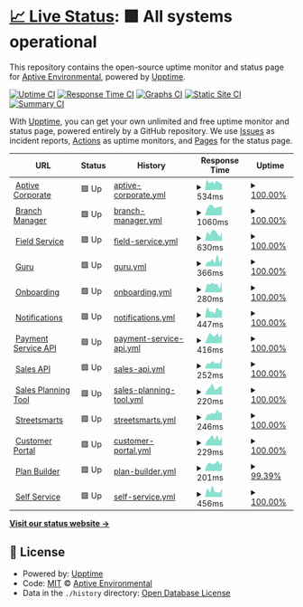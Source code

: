 # [📈 Live Status](https://status.aptivetech.com): <!--live status--> **🟩 All systems operational**

This repository contains the open-source uptime monitor and status page for [Aptive Environmental](https://goaptive.com), powered by [Upptime](https://github.com/upptime/upptime).

[![Uptime CI](https://github.com/aptive-env/status/workflows/Uptime%20CI/badge.svg)](https://github.com/aptive-env/status/actions?query=workflow%3A%22Uptime+CI%22)
[![Response Time CI](https://github.com/aptive-env/status/workflows/Response%20Time%20CI/badge.svg)](https://github.com/aptive-env/status/actions?query=workflow%3A%22Response+Time+CI%22)
[![Graphs CI](https://github.com/aptive-env/status/workflows/Graphs%20CI/badge.svg)](https://github.com/aptive-env/status/actions?query=workflow%3A%22Graphs+CI%22)
[![Static Site CI](https://github.com/aptive-env/status/workflows/Static%20Site%20CI/badge.svg)](https://github.com/aptive-env/status/actions?query=workflow%3A%22Static+Site+CI%22)
[![Summary CI](https://github.com/aptive-env/status/workflows/Summary%20CI/badge.svg)](https://github.com/aptive-env/status/actions?query=workflow%3A%22Summary+CI%22)

With [Upptime](https://upptime.js.org), you can get your own unlimited and free uptime monitor and status page, powered entirely by a GitHub repository. We use [Issues](https://github.com/aptive-env/status/issues) as incident reports, [Actions](https://github.com/aptive-env/status/actions) as uptime monitors, and [Pages](https://status.aptivetech.com) for the status page.

<!--start: status pages-->
<!-- This summary is generated by Upptime (https://github.com/upptime/upptime) -->
<!-- Do not edit this manually, your changes will be overwritten -->
<!-- prettier-ignore -->
| URL | Status | History | Response Time | Uptime |
| --- | ------ | ------- | ------------- | ------ |
| <img alt="" src="https://icons.duckduckgo.com/ip3/www.goaptive.com.ico" height="13"> [Aptive Corporate](https://www.goaptive.com) | 🟩 Up | [aptive-corporate.yml](https://github.com/aptive-env/status/commits/HEAD/history/aptive-corporate.yml) | <details><summary><img alt="Response time graph" src="./graphs/aptive-corporate/response-time-week.png" height="20"> 534ms</summary><br><a href="https://status.aptivetech.com/history/aptive-corporate"><img alt="Response time 469" src="https://img.shields.io/endpoint?url=https%3A%2F%2Fraw.githubusercontent.com%2Faptive-env%2Fstatus%2FHEAD%2Fapi%2Faptive-corporate%2Fresponse-time.json"></a><br><a href="https://status.aptivetech.com/history/aptive-corporate"><img alt="24-hour response time 489" src="https://img.shields.io/endpoint?url=https%3A%2F%2Fraw.githubusercontent.com%2Faptive-env%2Fstatus%2FHEAD%2Fapi%2Faptive-corporate%2Fresponse-time-day.json"></a><br><a href="https://status.aptivetech.com/history/aptive-corporate"><img alt="7-day response time 534" src="https://img.shields.io/endpoint?url=https%3A%2F%2Fraw.githubusercontent.com%2Faptive-env%2Fstatus%2FHEAD%2Fapi%2Faptive-corporate%2Fresponse-time-week.json"></a><br><a href="https://status.aptivetech.com/history/aptive-corporate"><img alt="30-day response time 529" src="https://img.shields.io/endpoint?url=https%3A%2F%2Fraw.githubusercontent.com%2Faptive-env%2Fstatus%2FHEAD%2Fapi%2Faptive-corporate%2Fresponse-time-month.json"></a><br><a href="https://status.aptivetech.com/history/aptive-corporate"><img alt="1-year response time 497" src="https://img.shields.io/endpoint?url=https%3A%2F%2Fraw.githubusercontent.com%2Faptive-env%2Fstatus%2FHEAD%2Fapi%2Faptive-corporate%2Fresponse-time-year.json"></a></details> | <details><summary><a href="https://status.aptivetech.com/history/aptive-corporate">100.00%</a></summary><a href="https://status.aptivetech.com/history/aptive-corporate"><img alt="All-time uptime 100.00%" src="https://img.shields.io/endpoint?url=https%3A%2F%2Fraw.githubusercontent.com%2Faptive-env%2Fstatus%2FHEAD%2Fapi%2Faptive-corporate%2Fuptime.json"></a><br><a href="https://status.aptivetech.com/history/aptive-corporate"><img alt="24-hour uptime 100.00%" src="https://img.shields.io/endpoint?url=https%3A%2F%2Fraw.githubusercontent.com%2Faptive-env%2Fstatus%2FHEAD%2Fapi%2Faptive-corporate%2Fuptime-day.json"></a><br><a href="https://status.aptivetech.com/history/aptive-corporate"><img alt="7-day uptime 100.00%" src="https://img.shields.io/endpoint?url=https%3A%2F%2Fraw.githubusercontent.com%2Faptive-env%2Fstatus%2FHEAD%2Fapi%2Faptive-corporate%2Fuptime-week.json"></a><br><a href="https://status.aptivetech.com/history/aptive-corporate"><img alt="30-day uptime 100.00%" src="https://img.shields.io/endpoint?url=https%3A%2F%2Fraw.githubusercontent.com%2Faptive-env%2Fstatus%2FHEAD%2Fapi%2Faptive-corporate%2Fuptime-month.json"></a><br><a href="https://status.aptivetech.com/history/aptive-corporate"><img alt="1-year uptime 100.00%" src="https://img.shields.io/endpoint?url=https%3A%2F%2Fraw.githubusercontent.com%2Faptive-env%2Fstatus%2FHEAD%2Fapi%2Faptive-corporate%2Fuptime-year.json"></a></details>
| <img alt="" src="https://icons.duckduckgo.com/ip3/bmapi.aptive.guru.ico" height="13"> [Branch Manager](https://bmapi.aptive.guru/users/getQuotes) | 🟩 Up | [branch-manager.yml](https://github.com/aptive-env/status/commits/HEAD/history/branch-manager.yml) | <details><summary><img alt="Response time graph" src="./graphs/branch-manager/response-time-week.png" height="20"> 1060ms</summary><br><a href="https://status.aptivetech.com/history/branch-manager"><img alt="Response time 1313" src="https://img.shields.io/endpoint?url=https%3A%2F%2Fraw.githubusercontent.com%2Faptive-env%2Fstatus%2FHEAD%2Fapi%2Fbranch-manager%2Fresponse-time.json"></a><br><a href="https://status.aptivetech.com/history/branch-manager"><img alt="24-hour response time 1088" src="https://img.shields.io/endpoint?url=https%3A%2F%2Fraw.githubusercontent.com%2Faptive-env%2Fstatus%2FHEAD%2Fapi%2Fbranch-manager%2Fresponse-time-day.json"></a><br><a href="https://status.aptivetech.com/history/branch-manager"><img alt="7-day response time 1060" src="https://img.shields.io/endpoint?url=https%3A%2F%2Fraw.githubusercontent.com%2Faptive-env%2Fstatus%2FHEAD%2Fapi%2Fbranch-manager%2Fresponse-time-week.json"></a><br><a href="https://status.aptivetech.com/history/branch-manager"><img alt="30-day response time 1089" src="https://img.shields.io/endpoint?url=https%3A%2F%2Fraw.githubusercontent.com%2Faptive-env%2Fstatus%2FHEAD%2Fapi%2Fbranch-manager%2Fresponse-time-month.json"></a><br><a href="https://status.aptivetech.com/history/branch-manager"><img alt="1-year response time 1338" src="https://img.shields.io/endpoint?url=https%3A%2F%2Fraw.githubusercontent.com%2Faptive-env%2Fstatus%2FHEAD%2Fapi%2Fbranch-manager%2Fresponse-time-year.json"></a></details> | <details><summary><a href="https://status.aptivetech.com/history/branch-manager">100.00%</a></summary><a href="https://status.aptivetech.com/history/branch-manager"><img alt="All-time uptime 99.96%" src="https://img.shields.io/endpoint?url=https%3A%2F%2Fraw.githubusercontent.com%2Faptive-env%2Fstatus%2FHEAD%2Fapi%2Fbranch-manager%2Fuptime.json"></a><br><a href="https://status.aptivetech.com/history/branch-manager"><img alt="24-hour uptime 100.00%" src="https://img.shields.io/endpoint?url=https%3A%2F%2Fraw.githubusercontent.com%2Faptive-env%2Fstatus%2FHEAD%2Fapi%2Fbranch-manager%2Fuptime-day.json"></a><br><a href="https://status.aptivetech.com/history/branch-manager"><img alt="7-day uptime 100.00%" src="https://img.shields.io/endpoint?url=https%3A%2F%2Fraw.githubusercontent.com%2Faptive-env%2Fstatus%2FHEAD%2Fapi%2Fbranch-manager%2Fuptime-week.json"></a><br><a href="https://status.aptivetech.com/history/branch-manager"><img alt="30-day uptime 100.00%" src="https://img.shields.io/endpoint?url=https%3A%2F%2Fraw.githubusercontent.com%2Faptive-env%2Fstatus%2FHEAD%2Fapi%2Fbranch-manager%2Fuptime-month.json"></a><br><a href="https://status.aptivetech.com/history/branch-manager"><img alt="1-year uptime 99.95%" src="https://img.shields.io/endpoint?url=https%3A%2F%2Fraw.githubusercontent.com%2Faptive-env%2Fstatus%2FHEAD%2Fapi%2Fbranch-manager%2Fuptime-year.json"></a></details>
| <img alt="" src="https://icons.duckduckgo.com/ip3/api.field-services.prd.goaptive.com.ico" height="13"> [Field Service](https://api.field-services.prd.goaptive.com) | 🟩 Up | [field-service.yml](https://github.com/aptive-env/status/commits/HEAD/history/field-service.yml) | <details><summary><img alt="Response time graph" src="./graphs/field-service/response-time-week.png" height="20"> 630ms</summary><br><a href="https://status.aptivetech.com/history/field-service"><img alt="Response time 661" src="https://img.shields.io/endpoint?url=https%3A%2F%2Fraw.githubusercontent.com%2Faptive-env%2Fstatus%2FHEAD%2Fapi%2Ffield-service%2Fresponse-time.json"></a><br><a href="https://status.aptivetech.com/history/field-service"><img alt="24-hour response time 675" src="https://img.shields.io/endpoint?url=https%3A%2F%2Fraw.githubusercontent.com%2Faptive-env%2Fstatus%2FHEAD%2Fapi%2Ffield-service%2Fresponse-time-day.json"></a><br><a href="https://status.aptivetech.com/history/field-service"><img alt="7-day response time 630" src="https://img.shields.io/endpoint?url=https%3A%2F%2Fraw.githubusercontent.com%2Faptive-env%2Fstatus%2FHEAD%2Fapi%2Ffield-service%2Fresponse-time-week.json"></a><br><a href="https://status.aptivetech.com/history/field-service"><img alt="30-day response time 628" src="https://img.shields.io/endpoint?url=https%3A%2F%2Fraw.githubusercontent.com%2Faptive-env%2Fstatus%2FHEAD%2Fapi%2Ffield-service%2Fresponse-time-month.json"></a><br><a href="https://status.aptivetech.com/history/field-service"><img alt="1-year response time 722" src="https://img.shields.io/endpoint?url=https%3A%2F%2Fraw.githubusercontent.com%2Faptive-env%2Fstatus%2FHEAD%2Fapi%2Ffield-service%2Fresponse-time-year.json"></a></details> | <details><summary><a href="https://status.aptivetech.com/history/field-service">100.00%</a></summary><a href="https://status.aptivetech.com/history/field-service"><img alt="All-time uptime 100.00%" src="https://img.shields.io/endpoint?url=https%3A%2F%2Fraw.githubusercontent.com%2Faptive-env%2Fstatus%2FHEAD%2Fapi%2Ffield-service%2Fuptime.json"></a><br><a href="https://status.aptivetech.com/history/field-service"><img alt="24-hour uptime 100.00%" src="https://img.shields.io/endpoint?url=https%3A%2F%2Fraw.githubusercontent.com%2Faptive-env%2Fstatus%2FHEAD%2Fapi%2Ffield-service%2Fuptime-day.json"></a><br><a href="https://status.aptivetech.com/history/field-service"><img alt="7-day uptime 100.00%" src="https://img.shields.io/endpoint?url=https%3A%2F%2Fraw.githubusercontent.com%2Faptive-env%2Fstatus%2FHEAD%2Fapi%2Ffield-service%2Fuptime-week.json"></a><br><a href="https://status.aptivetech.com/history/field-service"><img alt="30-day uptime 100.00%" src="https://img.shields.io/endpoint?url=https%3A%2F%2Fraw.githubusercontent.com%2Faptive-env%2Fstatus%2FHEAD%2Fapi%2Ffield-service%2Fuptime-month.json"></a><br><a href="https://status.aptivetech.com/history/field-service"><img alt="1-year uptime 99.99%" src="https://img.shields.io/endpoint?url=https%3A%2F%2Fraw.githubusercontent.com%2Faptive-env%2Fstatus%2FHEAD%2Fapi%2Ffield-service%2Fuptime-year.json"></a></details>
| <img alt="" src="https://icons.duckduckgo.com/ip3/apistats.aptive.guru.ico" height="13"> [Guru](https://apistats.aptive.guru) | 🟩 Up | [guru.yml](https://github.com/aptive-env/status/commits/HEAD/history/guru.yml) | <details><summary><img alt="Response time graph" src="./graphs/guru/response-time-week.png" height="20"> 366ms</summary><br><a href="https://status.aptivetech.com/history/guru"><img alt="Response time 427" src="https://img.shields.io/endpoint?url=https%3A%2F%2Fraw.githubusercontent.com%2Faptive-env%2Fstatus%2FHEAD%2Fapi%2Fguru%2Fresponse-time.json"></a><br><a href="https://status.aptivetech.com/history/guru"><img alt="24-hour response time 498" src="https://img.shields.io/endpoint?url=https%3A%2F%2Fraw.githubusercontent.com%2Faptive-env%2Fstatus%2FHEAD%2Fapi%2Fguru%2Fresponse-time-day.json"></a><br><a href="https://status.aptivetech.com/history/guru"><img alt="7-day response time 366" src="https://img.shields.io/endpoint?url=https%3A%2F%2Fraw.githubusercontent.com%2Faptive-env%2Fstatus%2FHEAD%2Fapi%2Fguru%2Fresponse-time-week.json"></a><br><a href="https://status.aptivetech.com/history/guru"><img alt="30-day response time 416" src="https://img.shields.io/endpoint?url=https%3A%2F%2Fraw.githubusercontent.com%2Faptive-env%2Fstatus%2FHEAD%2Fapi%2Fguru%2Fresponse-time-month.json"></a><br><a href="https://status.aptivetech.com/history/guru"><img alt="1-year response time 424" src="https://img.shields.io/endpoint?url=https%3A%2F%2Fraw.githubusercontent.com%2Faptive-env%2Fstatus%2FHEAD%2Fapi%2Fguru%2Fresponse-time-year.json"></a></details> | <details><summary><a href="https://status.aptivetech.com/history/guru">100.00%</a></summary><a href="https://status.aptivetech.com/history/guru"><img alt="All-time uptime 100.00%" src="https://img.shields.io/endpoint?url=https%3A%2F%2Fraw.githubusercontent.com%2Faptive-env%2Fstatus%2FHEAD%2Fapi%2Fguru%2Fuptime.json"></a><br><a href="https://status.aptivetech.com/history/guru"><img alt="24-hour uptime 100.00%" src="https://img.shields.io/endpoint?url=https%3A%2F%2Fraw.githubusercontent.com%2Faptive-env%2Fstatus%2FHEAD%2Fapi%2Fguru%2Fuptime-day.json"></a><br><a href="https://status.aptivetech.com/history/guru"><img alt="7-day uptime 100.00%" src="https://img.shields.io/endpoint?url=https%3A%2F%2Fraw.githubusercontent.com%2Faptive-env%2Fstatus%2FHEAD%2Fapi%2Fguru%2Fuptime-week.json"></a><br><a href="https://status.aptivetech.com/history/guru"><img alt="30-day uptime 100.00%" src="https://img.shields.io/endpoint?url=https%3A%2F%2Fraw.githubusercontent.com%2Faptive-env%2Fstatus%2FHEAD%2Fapi%2Fguru%2Fuptime-month.json"></a><br><a href="https://status.aptivetech.com/history/guru"><img alt="1-year uptime 100.00%" src="https://img.shields.io/endpoint?url=https%3A%2F%2Fraw.githubusercontent.com%2Faptive-env%2Fstatus%2FHEAD%2Fapi%2Fguru%2Fuptime-year.json"></a></details>
| <img alt="" src="https://icons.duckduckgo.com/ip3/api.onboarding.prd.goaptive.com.ico" height="13"> [Onboarding](https://api.onboarding.prd.goaptive.com) | 🟩 Up | [onboarding.yml](https://github.com/aptive-env/status/commits/HEAD/history/onboarding.yml) | <details><summary><img alt="Response time graph" src="./graphs/onboarding/response-time-week.png" height="20"> 280ms</summary><br><a href="https://status.aptivetech.com/history/onboarding"><img alt="Response time 207" src="https://img.shields.io/endpoint?url=https%3A%2F%2Fraw.githubusercontent.com%2Faptive-env%2Fstatus%2FHEAD%2Fapi%2Fonboarding%2Fresponse-time.json"></a><br><a href="https://status.aptivetech.com/history/onboarding"><img alt="24-hour response time 377" src="https://img.shields.io/endpoint?url=https%3A%2F%2Fraw.githubusercontent.com%2Faptive-env%2Fstatus%2FHEAD%2Fapi%2Fonboarding%2Fresponse-time-day.json"></a><br><a href="https://status.aptivetech.com/history/onboarding"><img alt="7-day response time 280" src="https://img.shields.io/endpoint?url=https%3A%2F%2Fraw.githubusercontent.com%2Faptive-env%2Fstatus%2FHEAD%2Fapi%2Fonboarding%2Fresponse-time-week.json"></a><br><a href="https://status.aptivetech.com/history/onboarding"><img alt="30-day response time 231" src="https://img.shields.io/endpoint?url=https%3A%2F%2Fraw.githubusercontent.com%2Faptive-env%2Fstatus%2FHEAD%2Fapi%2Fonboarding%2Fresponse-time-month.json"></a><br><a href="https://status.aptivetech.com/history/onboarding"><img alt="1-year response time 204" src="https://img.shields.io/endpoint?url=https%3A%2F%2Fraw.githubusercontent.com%2Faptive-env%2Fstatus%2FHEAD%2Fapi%2Fonboarding%2Fresponse-time-year.json"></a></details> | <details><summary><a href="https://status.aptivetech.com/history/onboarding">100.00%</a></summary><a href="https://status.aptivetech.com/history/onboarding"><img alt="All-time uptime 100.00%" src="https://img.shields.io/endpoint?url=https%3A%2F%2Fraw.githubusercontent.com%2Faptive-env%2Fstatus%2FHEAD%2Fapi%2Fonboarding%2Fuptime.json"></a><br><a href="https://status.aptivetech.com/history/onboarding"><img alt="24-hour uptime 100.00%" src="https://img.shields.io/endpoint?url=https%3A%2F%2Fraw.githubusercontent.com%2Faptive-env%2Fstatus%2FHEAD%2Fapi%2Fonboarding%2Fuptime-day.json"></a><br><a href="https://status.aptivetech.com/history/onboarding"><img alt="7-day uptime 100.00%" src="https://img.shields.io/endpoint?url=https%3A%2F%2Fraw.githubusercontent.com%2Faptive-env%2Fstatus%2FHEAD%2Fapi%2Fonboarding%2Fuptime-week.json"></a><br><a href="https://status.aptivetech.com/history/onboarding"><img alt="30-day uptime 100.00%" src="https://img.shields.io/endpoint?url=https%3A%2F%2Fraw.githubusercontent.com%2Faptive-env%2Fstatus%2FHEAD%2Fapi%2Fonboarding%2Fuptime-month.json"></a><br><a href="https://status.aptivetech.com/history/onboarding"><img alt="1-year uptime 100.00%" src="https://img.shields.io/endpoint?url=https%3A%2F%2Fraw.githubusercontent.com%2Faptive-env%2Fstatus%2FHEAD%2Fapi%2Fonboarding%2Fuptime-year.json"></a></details>
| <img alt="" src="https://icons.duckduckgo.com/ip3/api.notifications.prd.goaptive.com.ico" height="13"> [Notifications](https://api.notifications.prd.goaptive.com) | 🟩 Up | [notifications.yml](https://github.com/aptive-env/status/commits/HEAD/history/notifications.yml) | <details><summary><img alt="Response time graph" src="./graphs/notifications/response-time-week.png" height="20"> 447ms</summary><br><a href="https://status.aptivetech.com/history/notifications"><img alt="Response time 367" src="https://img.shields.io/endpoint?url=https%3A%2F%2Fraw.githubusercontent.com%2Faptive-env%2Fstatus%2FHEAD%2Fapi%2Fnotifications%2Fresponse-time.json"></a><br><a href="https://status.aptivetech.com/history/notifications"><img alt="24-hour response time 454" src="https://img.shields.io/endpoint?url=https%3A%2F%2Fraw.githubusercontent.com%2Faptive-env%2Fstatus%2FHEAD%2Fapi%2Fnotifications%2Fresponse-time-day.json"></a><br><a href="https://status.aptivetech.com/history/notifications"><img alt="7-day response time 447" src="https://img.shields.io/endpoint?url=https%3A%2F%2Fraw.githubusercontent.com%2Faptive-env%2Fstatus%2FHEAD%2Fapi%2Fnotifications%2Fresponse-time-week.json"></a><br><a href="https://status.aptivetech.com/history/notifications"><img alt="30-day response time 416" src="https://img.shields.io/endpoint?url=https%3A%2F%2Fraw.githubusercontent.com%2Faptive-env%2Fstatus%2FHEAD%2Fapi%2Fnotifications%2Fresponse-time-month.json"></a><br><a href="https://status.aptivetech.com/history/notifications"><img alt="1-year response time 375" src="https://img.shields.io/endpoint?url=https%3A%2F%2Fraw.githubusercontent.com%2Faptive-env%2Fstatus%2FHEAD%2Fapi%2Fnotifications%2Fresponse-time-year.json"></a></details> | <details><summary><a href="https://status.aptivetech.com/history/notifications">100.00%</a></summary><a href="https://status.aptivetech.com/history/notifications"><img alt="All-time uptime 100.00%" src="https://img.shields.io/endpoint?url=https%3A%2F%2Fraw.githubusercontent.com%2Faptive-env%2Fstatus%2FHEAD%2Fapi%2Fnotifications%2Fuptime.json"></a><br><a href="https://status.aptivetech.com/history/notifications"><img alt="24-hour uptime 100.00%" src="https://img.shields.io/endpoint?url=https%3A%2F%2Fraw.githubusercontent.com%2Faptive-env%2Fstatus%2FHEAD%2Fapi%2Fnotifications%2Fuptime-day.json"></a><br><a href="https://status.aptivetech.com/history/notifications"><img alt="7-day uptime 100.00%" src="https://img.shields.io/endpoint?url=https%3A%2F%2Fraw.githubusercontent.com%2Faptive-env%2Fstatus%2FHEAD%2Fapi%2Fnotifications%2Fuptime-week.json"></a><br><a href="https://status.aptivetech.com/history/notifications"><img alt="30-day uptime 100.00%" src="https://img.shields.io/endpoint?url=https%3A%2F%2Fraw.githubusercontent.com%2Faptive-env%2Fstatus%2FHEAD%2Fapi%2Fnotifications%2Fuptime-month.json"></a><br><a href="https://status.aptivetech.com/history/notifications"><img alt="1-year uptime 100.00%" src="https://img.shields.io/endpoint?url=https%3A%2F%2Fraw.githubusercontent.com%2Faptive-env%2Fstatus%2FHEAD%2Fapi%2Fnotifications%2Fuptime-year.json"></a></details>
| <img alt="" src="https://icons.duckduckgo.com/ip3/api.aptive.tech.ico" height="13"> [Payment Service API](https://api.aptive.tech/payments/health) | 🟩 Up | [payment-service-api.yml](https://github.com/aptive-env/status/commits/HEAD/history/payment-service-api.yml) | <details><summary><img alt="Response time graph" src="./graphs/payment-service-api/response-time-week.png" height="20"> 416ms</summary><br><a href="https://status.aptivetech.com/history/payment-service-api"><img alt="Response time 600" src="https://img.shields.io/endpoint?url=https%3A%2F%2Fraw.githubusercontent.com%2Faptive-env%2Fstatus%2FHEAD%2Fapi%2Fpayment-service-api%2Fresponse-time.json"></a><br><a href="https://status.aptivetech.com/history/payment-service-api"><img alt="24-hour response time 513" src="https://img.shields.io/endpoint?url=https%3A%2F%2Fraw.githubusercontent.com%2Faptive-env%2Fstatus%2FHEAD%2Fapi%2Fpayment-service-api%2Fresponse-time-day.json"></a><br><a href="https://status.aptivetech.com/history/payment-service-api"><img alt="7-day response time 416" src="https://img.shields.io/endpoint?url=https%3A%2F%2Fraw.githubusercontent.com%2Faptive-env%2Fstatus%2FHEAD%2Fapi%2Fpayment-service-api%2Fresponse-time-week.json"></a><br><a href="https://status.aptivetech.com/history/payment-service-api"><img alt="30-day response time 423" src="https://img.shields.io/endpoint?url=https%3A%2F%2Fraw.githubusercontent.com%2Faptive-env%2Fstatus%2FHEAD%2Fapi%2Fpayment-service-api%2Fresponse-time-month.json"></a><br><a href="https://status.aptivetech.com/history/payment-service-api"><img alt="1-year response time 602" src="https://img.shields.io/endpoint?url=https%3A%2F%2Fraw.githubusercontent.com%2Faptive-env%2Fstatus%2FHEAD%2Fapi%2Fpayment-service-api%2Fresponse-time-year.json"></a></details> | <details><summary><a href="https://status.aptivetech.com/history/payment-service-api">100.00%</a></summary><a href="https://status.aptivetech.com/history/payment-service-api"><img alt="All-time uptime 99.99%" src="https://img.shields.io/endpoint?url=https%3A%2F%2Fraw.githubusercontent.com%2Faptive-env%2Fstatus%2FHEAD%2Fapi%2Fpayment-service-api%2Fuptime.json"></a><br><a href="https://status.aptivetech.com/history/payment-service-api"><img alt="24-hour uptime 100.00%" src="https://img.shields.io/endpoint?url=https%3A%2F%2Fraw.githubusercontent.com%2Faptive-env%2Fstatus%2FHEAD%2Fapi%2Fpayment-service-api%2Fuptime-day.json"></a><br><a href="https://status.aptivetech.com/history/payment-service-api"><img alt="7-day uptime 100.00%" src="https://img.shields.io/endpoint?url=https%3A%2F%2Fraw.githubusercontent.com%2Faptive-env%2Fstatus%2FHEAD%2Fapi%2Fpayment-service-api%2Fuptime-week.json"></a><br><a href="https://status.aptivetech.com/history/payment-service-api"><img alt="30-day uptime 100.00%" src="https://img.shields.io/endpoint?url=https%3A%2F%2Fraw.githubusercontent.com%2Faptive-env%2Fstatus%2FHEAD%2Fapi%2Fpayment-service-api%2Fuptime-month.json"></a><br><a href="https://status.aptivetech.com/history/payment-service-api"><img alt="1-year uptime 99.99%" src="https://img.shields.io/endpoint?url=https%3A%2F%2Fraw.githubusercontent.com%2Faptive-env%2Fstatus%2FHEAD%2Fapi%2Fpayment-service-api%2Fuptime-year.json"></a></details>
| <img alt="" src="https://icons.duckduckgo.com/ip3/api.sales-app.prd.goaptive.com.ico" height="13"> [Sales API](https://api.sales-app.prd.goaptive.com/health-check) | 🟩 Up | [sales-api.yml](https://github.com/aptive-env/status/commits/HEAD/history/sales-api.yml) | <details><summary><img alt="Response time graph" src="./graphs/sales-api/response-time-week.png" height="20"> 252ms</summary><br><a href="https://status.aptivetech.com/history/sales-api"><img alt="Response time 282" src="https://img.shields.io/endpoint?url=https%3A%2F%2Fraw.githubusercontent.com%2Faptive-env%2Fstatus%2FHEAD%2Fapi%2Fsales-api%2Fresponse-time.json"></a><br><a href="https://status.aptivetech.com/history/sales-api"><img alt="24-hour response time 442" src="https://img.shields.io/endpoint?url=https%3A%2F%2Fraw.githubusercontent.com%2Faptive-env%2Fstatus%2FHEAD%2Fapi%2Fsales-api%2Fresponse-time-day.json"></a><br><a href="https://status.aptivetech.com/history/sales-api"><img alt="7-day response time 252" src="https://img.shields.io/endpoint?url=https%3A%2F%2Fraw.githubusercontent.com%2Faptive-env%2Fstatus%2FHEAD%2Fapi%2Fsales-api%2Fresponse-time-week.json"></a><br><a href="https://status.aptivetech.com/history/sales-api"><img alt="30-day response time 250" src="https://img.shields.io/endpoint?url=https%3A%2F%2Fraw.githubusercontent.com%2Faptive-env%2Fstatus%2FHEAD%2Fapi%2Fsales-api%2Fresponse-time-month.json"></a><br><a href="https://status.aptivetech.com/history/sales-api"><img alt="1-year response time 290" src="https://img.shields.io/endpoint?url=https%3A%2F%2Fraw.githubusercontent.com%2Faptive-env%2Fstatus%2FHEAD%2Fapi%2Fsales-api%2Fresponse-time-year.json"></a></details> | <details><summary><a href="https://status.aptivetech.com/history/sales-api">100.00%</a></summary><a href="https://status.aptivetech.com/history/sales-api"><img alt="All-time uptime 100.00%" src="https://img.shields.io/endpoint?url=https%3A%2F%2Fraw.githubusercontent.com%2Faptive-env%2Fstatus%2FHEAD%2Fapi%2Fsales-api%2Fuptime.json"></a><br><a href="https://status.aptivetech.com/history/sales-api"><img alt="24-hour uptime 100.00%" src="https://img.shields.io/endpoint?url=https%3A%2F%2Fraw.githubusercontent.com%2Faptive-env%2Fstatus%2FHEAD%2Fapi%2Fsales-api%2Fuptime-day.json"></a><br><a href="https://status.aptivetech.com/history/sales-api"><img alt="7-day uptime 100.00%" src="https://img.shields.io/endpoint?url=https%3A%2F%2Fraw.githubusercontent.com%2Faptive-env%2Fstatus%2FHEAD%2Fapi%2Fsales-api%2Fuptime-week.json"></a><br><a href="https://status.aptivetech.com/history/sales-api"><img alt="30-day uptime 100.00%" src="https://img.shields.io/endpoint?url=https%3A%2F%2Fraw.githubusercontent.com%2Faptive-env%2Fstatus%2FHEAD%2Fapi%2Fsales-api%2Fuptime-month.json"></a><br><a href="https://status.aptivetech.com/history/sales-api"><img alt="1-year uptime 100.00%" src="https://img.shields.io/endpoint?url=https%3A%2F%2Fraw.githubusercontent.com%2Faptive-env%2Fstatus%2FHEAD%2Fapi%2Fsales-api%2Fuptime-year.json"></a></details>
| <img alt="" src="https://icons.duckduckgo.com/ip3/spt-api.rep-services.prd.goaptive.com.ico" height="13"> [Sales Planning Tool](https://spt-api.rep-services.prd.goaptive.com/) | 🟩 Up | [sales-planning-tool.yml](https://github.com/aptive-env/status/commits/HEAD/history/sales-planning-tool.yml) | <details><summary><img alt="Response time graph" src="./graphs/sales-planning-tool/response-time-week.png" height="20"> 220ms</summary><br><a href="https://status.aptivetech.com/history/sales-planning-tool"><img alt="Response time 218" src="https://img.shields.io/endpoint?url=https%3A%2F%2Fraw.githubusercontent.com%2Faptive-env%2Fstatus%2FHEAD%2Fapi%2Fsales-planning-tool%2Fresponse-time.json"></a><br><a href="https://status.aptivetech.com/history/sales-planning-tool"><img alt="24-hour response time 266" src="https://img.shields.io/endpoint?url=https%3A%2F%2Fraw.githubusercontent.com%2Faptive-env%2Fstatus%2FHEAD%2Fapi%2Fsales-planning-tool%2Fresponse-time-day.json"></a><br><a href="https://status.aptivetech.com/history/sales-planning-tool"><img alt="7-day response time 220" src="https://img.shields.io/endpoint?url=https%3A%2F%2Fraw.githubusercontent.com%2Faptive-env%2Fstatus%2FHEAD%2Fapi%2Fsales-planning-tool%2Fresponse-time-week.json"></a><br><a href="https://status.aptivetech.com/history/sales-planning-tool"><img alt="30-day response time 212" src="https://img.shields.io/endpoint?url=https%3A%2F%2Fraw.githubusercontent.com%2Faptive-env%2Fstatus%2FHEAD%2Fapi%2Fsales-planning-tool%2Fresponse-time-month.json"></a><br><a href="https://status.aptivetech.com/history/sales-planning-tool"><img alt="1-year response time 184" src="https://img.shields.io/endpoint?url=https%3A%2F%2Fraw.githubusercontent.com%2Faptive-env%2Fstatus%2FHEAD%2Fapi%2Fsales-planning-tool%2Fresponse-time-year.json"></a></details> | <details><summary><a href="https://status.aptivetech.com/history/sales-planning-tool">100.00%</a></summary><a href="https://status.aptivetech.com/history/sales-planning-tool"><img alt="All-time uptime 97.52%" src="https://img.shields.io/endpoint?url=https%3A%2F%2Fraw.githubusercontent.com%2Faptive-env%2Fstatus%2FHEAD%2Fapi%2Fsales-planning-tool%2Fuptime.json"></a><br><a href="https://status.aptivetech.com/history/sales-planning-tool"><img alt="24-hour uptime 100.00%" src="https://img.shields.io/endpoint?url=https%3A%2F%2Fraw.githubusercontent.com%2Faptive-env%2Fstatus%2FHEAD%2Fapi%2Fsales-planning-tool%2Fuptime-day.json"></a><br><a href="https://status.aptivetech.com/history/sales-planning-tool"><img alt="7-day uptime 100.00%" src="https://img.shields.io/endpoint?url=https%3A%2F%2Fraw.githubusercontent.com%2Faptive-env%2Fstatus%2FHEAD%2Fapi%2Fsales-planning-tool%2Fuptime-week.json"></a><br><a href="https://status.aptivetech.com/history/sales-planning-tool"><img alt="30-day uptime 100.00%" src="https://img.shields.io/endpoint?url=https%3A%2F%2Fraw.githubusercontent.com%2Faptive-env%2Fstatus%2FHEAD%2Fapi%2Fsales-planning-tool%2Fuptime-month.json"></a><br><a href="https://status.aptivetech.com/history/sales-planning-tool"><img alt="1-year uptime 99.74%" src="https://img.shields.io/endpoint?url=https%3A%2F%2Fraw.githubusercontent.com%2Faptive-env%2Fstatus%2FHEAD%2Fapi%2Fsales-planning-tool%2Fuptime-year.json"></a></details>
| <img alt="" src="https://icons.duckduckgo.com/ip3/api.street-smarts.prd.goaptive.com.ico" height="13"> [Streetsmarts](https://api.street-smarts.prd.goaptive.com/health-check) | 🟩 Up | [streetsmarts.yml](https://github.com/aptive-env/status/commits/HEAD/history/streetsmarts.yml) | <details><summary><img alt="Response time graph" src="./graphs/streetsmarts/response-time-week.png" height="20"> 246ms</summary><br><a href="https://status.aptivetech.com/history/streetsmarts"><img alt="Response time 206" src="https://img.shields.io/endpoint?url=https%3A%2F%2Fraw.githubusercontent.com%2Faptive-env%2Fstatus%2FHEAD%2Fapi%2Fstreetsmarts%2Fresponse-time.json"></a><br><a href="https://status.aptivetech.com/history/streetsmarts"><img alt="24-hour response time 262" src="https://img.shields.io/endpoint?url=https%3A%2F%2Fraw.githubusercontent.com%2Faptive-env%2Fstatus%2FHEAD%2Fapi%2Fstreetsmarts%2Fresponse-time-day.json"></a><br><a href="https://status.aptivetech.com/history/streetsmarts"><img alt="7-day response time 246" src="https://img.shields.io/endpoint?url=https%3A%2F%2Fraw.githubusercontent.com%2Faptive-env%2Fstatus%2FHEAD%2Fapi%2Fstreetsmarts%2Fresponse-time-week.json"></a><br><a href="https://status.aptivetech.com/history/streetsmarts"><img alt="30-day response time 228" src="https://img.shields.io/endpoint?url=https%3A%2F%2Fraw.githubusercontent.com%2Faptive-env%2Fstatus%2FHEAD%2Fapi%2Fstreetsmarts%2Fresponse-time-month.json"></a><br><a href="https://status.aptivetech.com/history/streetsmarts"><img alt="1-year response time 192" src="https://img.shields.io/endpoint?url=https%3A%2F%2Fraw.githubusercontent.com%2Faptive-env%2Fstatus%2FHEAD%2Fapi%2Fstreetsmarts%2Fresponse-time-year.json"></a></details> | <details><summary><a href="https://status.aptivetech.com/history/streetsmarts">100.00%</a></summary><a href="https://status.aptivetech.com/history/streetsmarts"><img alt="All-time uptime 99.91%" src="https://img.shields.io/endpoint?url=https%3A%2F%2Fraw.githubusercontent.com%2Faptive-env%2Fstatus%2FHEAD%2Fapi%2Fstreetsmarts%2Fuptime.json"></a><br><a href="https://status.aptivetech.com/history/streetsmarts"><img alt="24-hour uptime 100.00%" src="https://img.shields.io/endpoint?url=https%3A%2F%2Fraw.githubusercontent.com%2Faptive-env%2Fstatus%2FHEAD%2Fapi%2Fstreetsmarts%2Fuptime-day.json"></a><br><a href="https://status.aptivetech.com/history/streetsmarts"><img alt="7-day uptime 100.00%" src="https://img.shields.io/endpoint?url=https%3A%2F%2Fraw.githubusercontent.com%2Faptive-env%2Fstatus%2FHEAD%2Fapi%2Fstreetsmarts%2Fuptime-week.json"></a><br><a href="https://status.aptivetech.com/history/streetsmarts"><img alt="30-day uptime 100.00%" src="https://img.shields.io/endpoint?url=https%3A%2F%2Fraw.githubusercontent.com%2Faptive-env%2Fstatus%2FHEAD%2Fapi%2Fstreetsmarts%2Fuptime-month.json"></a><br><a href="https://status.aptivetech.com/history/streetsmarts"><img alt="1-year uptime 99.98%" src="https://img.shields.io/endpoint?url=https%3A%2F%2Fraw.githubusercontent.com%2Faptive-env%2Fstatus%2FHEAD%2Fapi%2Fstreetsmarts%2Fuptime-year.json"></a></details>
| <img alt="" src="https://icons.duckduckgo.com/ip3/my.goaptive.com.ico" height="13"> [Customer Portal](https://my.goaptive.com) | 🟩 Up | [customer-portal.yml](https://github.com/aptive-env/status/commits/HEAD/history/customer-portal.yml) | <details><summary><img alt="Response time graph" src="./graphs/customer-portal/response-time-week.png" height="20"> 229ms</summary><br><a href="https://status.aptivetech.com/history/customer-portal"><img alt="Response time 264" src="https://img.shields.io/endpoint?url=https%3A%2F%2Fraw.githubusercontent.com%2Faptive-env%2Fstatus%2FHEAD%2Fapi%2Fcustomer-portal%2Fresponse-time.json"></a><br><a href="https://status.aptivetech.com/history/customer-portal"><img alt="24-hour response time 292" src="https://img.shields.io/endpoint?url=https%3A%2F%2Fraw.githubusercontent.com%2Faptive-env%2Fstatus%2FHEAD%2Fapi%2Fcustomer-portal%2Fresponse-time-day.json"></a><br><a href="https://status.aptivetech.com/history/customer-portal"><img alt="7-day response time 229" src="https://img.shields.io/endpoint?url=https%3A%2F%2Fraw.githubusercontent.com%2Faptive-env%2Fstatus%2FHEAD%2Fapi%2Fcustomer-portal%2Fresponse-time-week.json"></a><br><a href="https://status.aptivetech.com/history/customer-portal"><img alt="30-day response time 243" src="https://img.shields.io/endpoint?url=https%3A%2F%2Fraw.githubusercontent.com%2Faptive-env%2Fstatus%2FHEAD%2Fapi%2Fcustomer-portal%2Fresponse-time-month.json"></a><br><a href="https://status.aptivetech.com/history/customer-portal"><img alt="1-year response time 234" src="https://img.shields.io/endpoint?url=https%3A%2F%2Fraw.githubusercontent.com%2Faptive-env%2Fstatus%2FHEAD%2Fapi%2Fcustomer-portal%2Fresponse-time-year.json"></a></details> | <details><summary><a href="https://status.aptivetech.com/history/customer-portal">100.00%</a></summary><a href="https://status.aptivetech.com/history/customer-portal"><img alt="All-time uptime 85.78%" src="https://img.shields.io/endpoint?url=https%3A%2F%2Fraw.githubusercontent.com%2Faptive-env%2Fstatus%2FHEAD%2Fapi%2Fcustomer-portal%2Fuptime.json"></a><br><a href="https://status.aptivetech.com/history/customer-portal"><img alt="24-hour uptime 100.00%" src="https://img.shields.io/endpoint?url=https%3A%2F%2Fraw.githubusercontent.com%2Faptive-env%2Fstatus%2FHEAD%2Fapi%2Fcustomer-portal%2Fuptime-day.json"></a><br><a href="https://status.aptivetech.com/history/customer-portal"><img alt="7-day uptime 100.00%" src="https://img.shields.io/endpoint?url=https%3A%2F%2Fraw.githubusercontent.com%2Faptive-env%2Fstatus%2FHEAD%2Fapi%2Fcustomer-portal%2Fuptime-week.json"></a><br><a href="https://status.aptivetech.com/history/customer-portal"><img alt="30-day uptime 100.00%" src="https://img.shields.io/endpoint?url=https%3A%2F%2Fraw.githubusercontent.com%2Faptive-env%2Fstatus%2FHEAD%2Fapi%2Fcustomer-portal%2Fuptime-month.json"></a><br><a href="https://status.aptivetech.com/history/customer-portal"><img alt="1-year uptime 78.76%" src="https://img.shields.io/endpoint?url=https%3A%2F%2Fraw.githubusercontent.com%2Faptive-env%2Fstatus%2FHEAD%2Fapi%2Fcustomer-portal%2Fuptime-year.json"></a></details>
| <img alt="" src="https://icons.duckduckgo.com/ip3/api.plan-builder.prd.goaptive.com.ico" height="13"> [Plan Builder](https://api.plan-builder.prd.goaptive.com/health-check) | 🟩 Up | [plan-builder.yml](https://github.com/aptive-env/status/commits/HEAD/history/plan-builder.yml) | <details><summary><img alt="Response time graph" src="./graphs/plan-builder/response-time-week.png" height="20"> 201ms</summary><br><a href="https://status.aptivetech.com/history/plan-builder"><img alt="Response time 180" src="https://img.shields.io/endpoint?url=https%3A%2F%2Fraw.githubusercontent.com%2Faptive-env%2Fstatus%2FHEAD%2Fapi%2Fplan-builder%2Fresponse-time.json"></a><br><a href="https://status.aptivetech.com/history/plan-builder"><img alt="24-hour response time 217" src="https://img.shields.io/endpoint?url=https%3A%2F%2Fraw.githubusercontent.com%2Faptive-env%2Fstatus%2FHEAD%2Fapi%2Fplan-builder%2Fresponse-time-day.json"></a><br><a href="https://status.aptivetech.com/history/plan-builder"><img alt="7-day response time 201" src="https://img.shields.io/endpoint?url=https%3A%2F%2Fraw.githubusercontent.com%2Faptive-env%2Fstatus%2FHEAD%2Fapi%2Fplan-builder%2Fresponse-time-week.json"></a><br><a href="https://status.aptivetech.com/history/plan-builder"><img alt="30-day response time 194" src="https://img.shields.io/endpoint?url=https%3A%2F%2Fraw.githubusercontent.com%2Faptive-env%2Fstatus%2FHEAD%2Fapi%2Fplan-builder%2Fresponse-time-month.json"></a><br><a href="https://status.aptivetech.com/history/plan-builder"><img alt="1-year response time 172" src="https://img.shields.io/endpoint?url=https%3A%2F%2Fraw.githubusercontent.com%2Faptive-env%2Fstatus%2FHEAD%2Fapi%2Fplan-builder%2Fresponse-time-year.json"></a></details> | <details><summary><a href="https://status.aptivetech.com/history/plan-builder">99.39%</a></summary><a href="https://status.aptivetech.com/history/plan-builder"><img alt="All-time uptime 99.98%" src="https://img.shields.io/endpoint?url=https%3A%2F%2Fraw.githubusercontent.com%2Faptive-env%2Fstatus%2FHEAD%2Fapi%2Fplan-builder%2Fuptime.json"></a><br><a href="https://status.aptivetech.com/history/plan-builder"><img alt="24-hour uptime 100.00%" src="https://img.shields.io/endpoint?url=https%3A%2F%2Fraw.githubusercontent.com%2Faptive-env%2Fstatus%2FHEAD%2Fapi%2Fplan-builder%2Fuptime-day.json"></a><br><a href="https://status.aptivetech.com/history/plan-builder"><img alt="7-day uptime 99.39%" src="https://img.shields.io/endpoint?url=https%3A%2F%2Fraw.githubusercontent.com%2Faptive-env%2Fstatus%2FHEAD%2Fapi%2Fplan-builder%2Fuptime-week.json"></a><br><a href="https://status.aptivetech.com/history/plan-builder"><img alt="30-day uptime 99.86%" src="https://img.shields.io/endpoint?url=https%3A%2F%2Fraw.githubusercontent.com%2Faptive-env%2Fstatus%2FHEAD%2Fapi%2Fplan-builder%2Fuptime-month.json"></a><br><a href="https://status.aptivetech.com/history/plan-builder"><img alt="1-year uptime 99.97%" src="https://img.shields.io/endpoint?url=https%3A%2F%2Fraw.githubusercontent.com%2Faptive-env%2Fstatus%2FHEAD%2Fapi%2Fplan-builder%2Fuptime-year.json"></a></details>
| <img alt="" src="https://icons.duckduckgo.com/ip3/api.self-service.prd.goaptive.com.ico" height="13"> [Self Service](https://api.self-service.prd.goaptive.com/healthcheck) | 🟩 Up | [self-service.yml](https://github.com/aptive-env/status/commits/HEAD/history/self-service.yml) | <details><summary><img alt="Response time graph" src="./graphs/self-service/response-time-week.png" height="20"> 456ms</summary><br><a href="https://status.aptivetech.com/history/self-service"><img alt="Response time 324" src="https://img.shields.io/endpoint?url=https%3A%2F%2Fraw.githubusercontent.com%2Faptive-env%2Fstatus%2FHEAD%2Fapi%2Fself-service%2Fresponse-time.json"></a><br><a href="https://status.aptivetech.com/history/self-service"><img alt="24-hour response time 557" src="https://img.shields.io/endpoint?url=https%3A%2F%2Fraw.githubusercontent.com%2Faptive-env%2Fstatus%2FHEAD%2Fapi%2Fself-service%2Fresponse-time-day.json"></a><br><a href="https://status.aptivetech.com/history/self-service"><img alt="7-day response time 456" src="https://img.shields.io/endpoint?url=https%3A%2F%2Fraw.githubusercontent.com%2Faptive-env%2Fstatus%2FHEAD%2Fapi%2Fself-service%2Fresponse-time-week.json"></a><br><a href="https://status.aptivetech.com/history/self-service"><img alt="30-day response time 436" src="https://img.shields.io/endpoint?url=https%3A%2F%2Fraw.githubusercontent.com%2Faptive-env%2Fstatus%2FHEAD%2Fapi%2Fself-service%2Fresponse-time-month.json"></a><br><a href="https://status.aptivetech.com/history/self-service"><img alt="1-year response time 321" src="https://img.shields.io/endpoint?url=https%3A%2F%2Fraw.githubusercontent.com%2Faptive-env%2Fstatus%2FHEAD%2Fapi%2Fself-service%2Fresponse-time-year.json"></a></details> | <details><summary><a href="https://status.aptivetech.com/history/self-service">100.00%</a></summary><a href="https://status.aptivetech.com/history/self-service"><img alt="All-time uptime 100.00%" src="https://img.shields.io/endpoint?url=https%3A%2F%2Fraw.githubusercontent.com%2Faptive-env%2Fstatus%2FHEAD%2Fapi%2Fself-service%2Fuptime.json"></a><br><a href="https://status.aptivetech.com/history/self-service"><img alt="24-hour uptime 100.00%" src="https://img.shields.io/endpoint?url=https%3A%2F%2Fraw.githubusercontent.com%2Faptive-env%2Fstatus%2FHEAD%2Fapi%2Fself-service%2Fuptime-day.json"></a><br><a href="https://status.aptivetech.com/history/self-service"><img alt="7-day uptime 100.00%" src="https://img.shields.io/endpoint?url=https%3A%2F%2Fraw.githubusercontent.com%2Faptive-env%2Fstatus%2FHEAD%2Fapi%2Fself-service%2Fuptime-week.json"></a><br><a href="https://status.aptivetech.com/history/self-service"><img alt="30-day uptime 100.00%" src="https://img.shields.io/endpoint?url=https%3A%2F%2Fraw.githubusercontent.com%2Faptive-env%2Fstatus%2FHEAD%2Fapi%2Fself-service%2Fuptime-month.json"></a><br><a href="https://status.aptivetech.com/history/self-service"><img alt="1-year uptime 100.00%" src="https://img.shields.io/endpoint?url=https%3A%2F%2Fraw.githubusercontent.com%2Faptive-env%2Fstatus%2FHEAD%2Fapi%2Fself-service%2Fuptime-year.json"></a></details>

<!--end: status pages-->

[**Visit our status website →**](https://status.aptivetech.com)

## 📄 License

- Powered by: [Upptime](https://github.com/upptime/upptime)
- Code: [MIT](./LICENSE) © [Aptive Environmental](https://goaptive.com)
- Data in the `./history` directory: [Open Database License](https://opendatacommons.org/licenses/odbl/1-0/)
